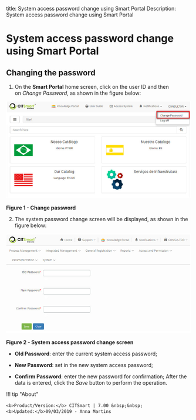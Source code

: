 title: System access password change using Smart Portal
Description: System access password change using Smart Portal

# System access password change using Smart Portal

Changing the password
---------------------

1.  On the **Smart Portal** home screen, click on the user ID and then
    on *Change Password*, as shown in the figure below:

   ![Senha](images/senha-smart.img1.jpg)
   
   **Figure 1 - Change password**

2.  The system password change screen will be displayed, as shown in the figure
    below:

   ![Senha](images/senha-smart.img2.jpg)
   
   **Figure 2 - System access password change screen**

-   **Old Password**: enter the current system access password;

-   **New Password**: set in the new system access password;

-   **Confirm Password**: enter the new password for confirmation; After the
    data is entered, click the *Save* button to perform the operation.



!!! tip "About"

    <b>Product/Version:</b> CITSmart | 7.00 &nbsp;&nbsp;
    <b>Updated:</b>09/03/2019 - Anna Martins

